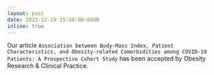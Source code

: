 ```yaml
---
layout: post
date: 2022-12-19 15:59:00-0400
inline: true
---
```


Our article `Association between Body-Mass Index, Patient Characteristics, and Obesity-related Comorbidities among COVID-19 Patients: A Prospective Cohort Study` has been accepted by Obesity Research & Clinical Practice. 
